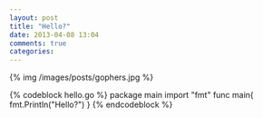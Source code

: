 ```yaml
---
layout: post
title: "Hello?"
date: 2013-04-08 13:04
comments: true
categories: 
---
```


{% img /images/posts/gophers.jpg %}

{% codeblock hello.go %}
package main
import "fmt"
func main{
    fmt.Println("Hello?")
}
{% endcodeblock %}
